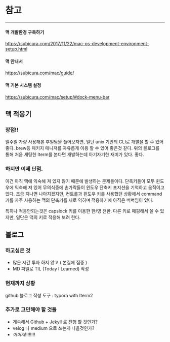 # 참고 
---
#### 맥 개발환경 구축하기

https://subicura.com/2017/11/22/mac-os-development-environment-setup.html


#### 맥 안내서

https://subicura.com/mac/guide/


#### 맥 기본 시스템 설정

https://subicura.com/mac/setup/#dock-menu-bar



## 맥 적응기

### 장점!!
일주일 가량 사용해본 후일담을 풀어보자면, 일단 unix 기반의 CLI로 개발을 할 수 있어 좋다. brew등 패키지 매니저를 자유롭게 이용 할 수 있어 좋은것 같다. 위의 블로그를 통해 처음 세팅한 Iterm를 본다면 개발하는데 아기자기한 재미가 있다. 좋다. 

### 하지만 이제 단점. 

이건 아직 맥에 익숙해 져 있지 않기 때문에 발생하는 문제들이다. 단축키들이 모두 윈도우에 익숙해 져 있어 무의식중에 손가락들이 윈도우 단축키 포지션을 기억하고 움직이고 있다. 조금 지나면 나아지겠지만, 컨트롤과 윈도우 키를 사용했던 상황에서 command 키를 자주 사용하는 맥의 단축키를 새로 익히며 적응하기에 아직은 버벅임이 있다.

특히나 적응안되는것은 capslock 키를 이용한 한/영 전환. 다른 키로 매핑해서 쓸 수 있지만, 일단은 맥의 키로 적응해 보려 한다.



## 블로그

### 하고싶은 것
- 많은 시간 투자 하지 않고 ( 본질에 집중 )
- MD 파일로 TIL (Today I Learned) 작성 

### 현재까지 상황
github 블로그 작성 도구 : typora with Iterm2

### 추가로 고민해야 할 것들
- 계속해서 Github + Jekyll 로 진행 할 것인가?
- velog 나 medium 으로 쓰는게 나을것인가?
- *이미지*!!!!!!!! 
